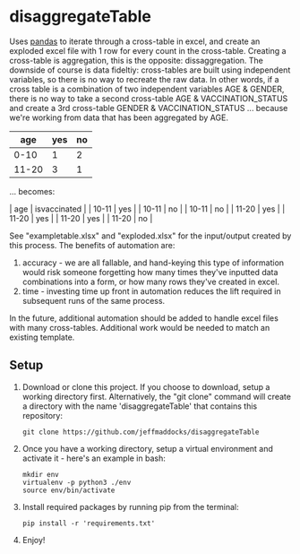 # disaggregateTable
Uses [pandas](https://pandas.pydata.org) to iterate through a cross-table in excel, and create an exploded excel file with 1 row for every count in the cross-table. Creating a cross-table is aggregation, this is the opposite: dissaggregation. The downside of course is data fideltiy: cross-tables are built using independent variables, so there is no way to recreate the raw data. In other words, if a cross table is a combination of two independent variables AGE & GENDER, there is no way to take a second cross-table AGE & VACCINATION_STATUS and create a 3rd cross-table GENDER & VACCINATION_STATUS ... because we're working from data that has been aggregated by AGE.

| age | yes | no |
| --- | --- | --- |
| 0-10 | 1 | 2 |
| 11-20 | 3 | 1 |

... becomes:

| age | isvaccinated |
| 10-11 | yes |
| 10-11 | no |
| 10-11 | no |
| 11-20 | yes |
| 11-20 | yes |
| 11-20 | yes |
| 11-20 | no |

See "exampletable.xlsx" and "exploded.xlsx" for the input/output created by this process. The benefits of automation are:
1. accuracy - we are all fallable, and hand-keying this type of information would risk someone forgetting how many times they've inputted data combinations into a form, or how many rows they've created in excel.
2. time - investing time up front in automation reduces the lift required in subsequent runs of the same process.

In the future, additional automation should be added to handle excel files with many cross-tables. Additional work would be needed to match an existing template.

## Setup

1. Download or clone this project. If you choose to download, setup a working directory first. Alternatively, the "git clone" command will create a directory with the name 'disaggregateTable' that contains this repository:
    ```
    git clone https://github.com/jeffmaddocks/disaggregateTable
    ```

2. Once you have a working directory, setup a virtual environment and activate it  - here's an example in bash:
    ```
    mkdir env
    virtualenv -p python3 ./env
    source env/bin/activate
    ```

3. Install required packages by running pip from the terminal: 
    ```
    pip install -r 'requirements.txt'
    ```

4. Enjoy!
